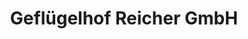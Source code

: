 ---
title: "Geflügelhof Reicher GmbH"
url: /kapfenstein/gefluegelhof-reicher-gmbh/
shop: Metzgerei
---